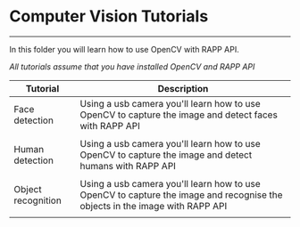 # Computer Vision Tutorials
------------------------------

In this folder you will learn how to use OpenCV with RAPP API.

*All tutorials assume that you have installed OpenCV and RAPP API*

| Tutorial            | Description                                  |
|---------------------|----------------------------------------------|
| Face detection      | Using a usb camera you'll learn how to use OpenCV to capture the image and detect faces with RAPP API|
|                     |                                              | 
| Human detection     | Using a usb camera you'll learn how to use OpenCV to capture the image and detect humans with RAPP API|
|                     |                                              | 
| Object recognition  | Using a usb camera you'll learn how to use OpenCV to capture the image and recognise the objects in the image with RAPP API|
|                     |                                              |
